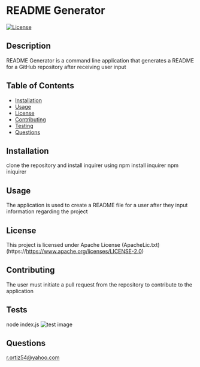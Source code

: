 # README Generator
[![License](https://img.shields.io/badge/License-Apache%202.0-blue.svg)](https://opensource.org/licenses/Apache-2.0)

  ## Description
  README Generator is a command line application that generates a README for a GitHub repository after receiving user input

  ## Table of Contents
  - [Installation](#installation)
  - [Usage](#usage)
  - [License](#license)
  - [Contributing](#contributing)
  - [Testing](#tests)
  - [Questions](#questions)

  ## Installation
  clone the repository and install inquirer using npm install inquirer npm iniquirer

  ## Usage
  The application is used to create a README file for a user after they input information regarding the project

  ## License
  This project is licensed under Apache License (ApacheLic.txt)(https://https://www.apache.org/licenses/LICENSE-2.0)

  ## Contributing
  The user must initiate a pull request from the repository to contribute to the application

  ## Tests
  node index.js
  ![test image](https://user-images.githubusercontent.com/74946954/115169562-01b99980-a084-11eb-90d0-f17888a1a301.png)

  ## Questions
  r.ortiz54@yahoo.com

  
